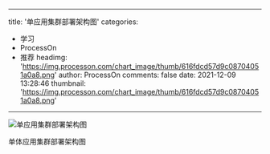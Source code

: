 
---
title: '单应用集群部署架构图'
categories: 
 - 学习
 - ProcessOn
 - 推荐
headimg: 'https://img.processon.com/chart_image/thumb/616fdcd57d9c08704051a0a8.png'
author: ProcessOn
comments: false
date: 2021-12-09 13:28:46
thumbnail: 'https://img.processon.com/chart_image/thumb/616fdcd57d9c08704051a0a8.png'
---

<div>   
<img class="thumb" alt="单应用集群部署架构图" src="https://img.processon.com/chart_image/thumb/616fdcd57d9c08704051a0a8.png" referrerpolicy="no-referrer">
<p>单体应用集群部署架构图</p>  
</div>
            